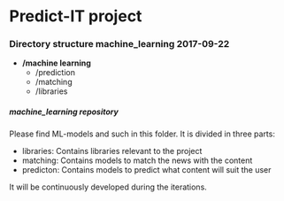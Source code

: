# Predict-IT project  

### **Directory structure machine_learning 2017-09-22**  
- **/machine learning**   
  - /prediction   
  - /matching        
  - /libraries  

##### **machine_learning repository**  

Please find ML-models and such in this folder. It is divided in three parts:  
- libraries: Contains libraries relevant to the project
- matching: Contains models to match the news with the content
- predicton: Contains models to predict what content will suit the user  

It will be continuously developed during the iterations.
